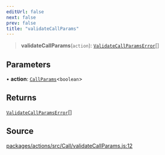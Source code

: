 ```yaml
---
editUrl: false
next: false
prev: false
title: "validateCallParams"
---
```


> **validateCallParams**(`action`): [`ValidateCallParamsError`](/reference/tevm/actions/type-aliases/validatecallparamserror/)[]

## Parameters

• **action**: [`CallParams`](/reference/tevm/actions/type-aliases/callparams/)\<`boolean`\>

## Returns

[`ValidateCallParamsError`](/reference/tevm/actions/type-aliases/validatecallparamserror/)[]

## Source

[packages/actions/src/Call/validateCallParams.js:12](https://github.com/evmts/tevm-monorepo/blob/main/packages/actions/src/Call/validateCallParams.js#L12)
